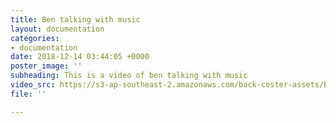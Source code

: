 ```yaml
---
title: Ben talking with music
layout: documentation
categories:
- documentation
date: 2018-12-14 03:44:05 +0000
poster_image: ''
subheading: This is a video of ben talking with music
video_src: https://s3-ap-southeast-2.amazonaws.com/back-coster-assets/Ben+talking+-+with+music.mp4
file: ''

---
```

